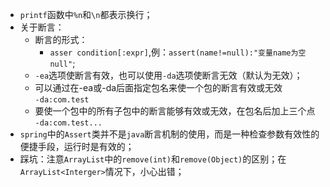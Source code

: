 * `printf`函数中`%n`和`\n`都表示换行；
* 关于断言：
  - 断言的形式：
    - `asser condition[:expr]`,例：`assert(name!=null):"变量name为空null"`;
  - `-ea`选项使断言有效，也可以使用`-da`选项使断言无效（默认为无效）；
  - 可以通过在-ea或-da后面指定包名来使一个包的断言有效或无效  
    `-da:com.test`
  - 要使一个包中的所有子包中的断言能够有效或无效，在包名后加上三个点  
    `-da:com.test...`
* `spring`中的`Assert`类并不是`java`断言机制的使用，而是一种检查参数有效性的便捷手段，运行时是有效的；
* 踩坑：注意`ArrayList`中的`remove(int)`和`remove(Object)`的区别；在`ArrayList<Interger>`情况下，小心出错；    
